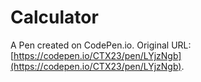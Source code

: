 # Calculator

A Pen created on CodePen.io. Original URL: [https://codepen.io/CTX23/pen/LYjzNgb](https://codepen.io/CTX23/pen/LYjzNgb).


